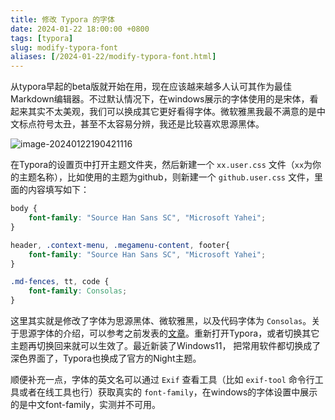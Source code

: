 ```yaml
---
title: 修改 Typora 的字体
date: 2024-01-22 18:00:00 +0800
tags: [typora]
slug: modify-typora-font
aliases: [/2024-01-22/modify-typora-font.html]
---
```


从typora早起的beta版就开始在用，现在应该越来越多人认可其作为最佳Markdown编辑器。不过默认情况下，在windows展示的字体使用的是宋体，看起来其实不太美观，我们可以换成其它更好看得字体。微软雅黑我最不满意的是中文标点符号太丑，甚至不太容易分辨，我还是比较喜欢思源黑体。

![image-20240122190421116](https://pic-1251468582.file.myqcloud.com/pic/2024/01/22/c47fcf.png)

在Typora的设置页中打开主题文件夹，然后新建一个 `xx.user.css` 文件（`xx`为你的主题名称），比如使用的主题为github，则新建一个 `github.user.css` 文件，里面的内容填写如下：

```css
body {
    font-family: "Source Han Sans SC", "Microsoft Yahei";
}

header, .context-menu, .megamenu-content, footer{
    font-family: "Source Han Sans SC", "Microsoft Yahei";
}

.md-fences, tt, code {
    font-family: Consolas;
}

```

这里其实就是修改了字体为思源黑体、微软雅黑，以及代码字体为 `Consolas`。关于思源字体的介绍，可以参考之前发表的[文章](/2020-12-04/source-hans-font-intro.html)。重新打开Typora，或者切换其它主题再切换回来就可以生效了。最近新装了Windows11， 把常用软件都切换成了深色界面了，Typora也换成了官方的Night主题。

顺便补充一点，字体的英文名可以通过 `Exif` 查看工具（比如 `exif-tool` 命令行工具或者在线工具也行）获取真实的 `font-family`，在windows的字体设置中展示的是中文font-family，实测并不可用。
